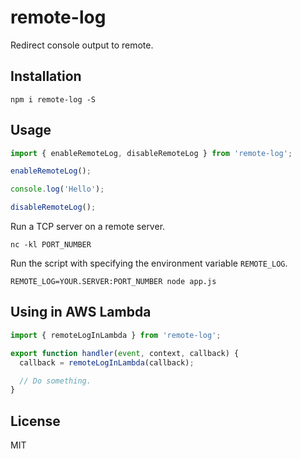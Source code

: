 # remote-log

Redirect console output to remote.

## Installation

```
npm i remote-log -S
```

## Usage

``` javascript
import { enableRemoteLog, disableRemoteLog } from 'remote-log';

enableRemoteLog();

console.log('Hello');

disableRemoteLog();
```

Run a TCP server on a remote server.

```
nc -kl PORT_NUMBER
```

Run the script with specifying the environment variable `REMOTE_LOG`.

```
REMOTE_LOG=YOUR.SERVER:PORT_NUMBER node app.js
```

## Using in AWS Lambda

``` javascript
import { remoteLogInLambda } from 'remote-log';

export function handler(event, context, callback) {
  callback = remoteLogInLambda(callback);

  // Do something.
}
```

## License

MIT
